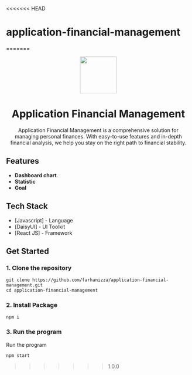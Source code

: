 <<<<<<< HEAD
# application-financial-management
=======
<div align="center">
  <img src="(https://github.com/farhanizza/application-financial-management/assets/56186641/129f1f89-2487-4fdc-8fa6-11fcca08567b)" width="100px"/>
  <h1 align="center">Application Financial Management</h1>

Application Financial Management is a comprehensive solution for managing personal finances. With easy-to-use features and in-depth financial analysis, we help you stay on the right path to financial stability.

</div>

## Features
- **Dashboard chart**.
- **Statistic**
- **Goal**

## Tech Stack
- [Javascript] - Language
- [DaisyUI] - UI Toolkit
- [React JS] - Framework

## Get Started
### 1. Clone the repository

```shell
git clone https://github.com/farhanizza/application-financial-management.git
cd application-financial-management
```

### 2. Install Package
```shell
npm i
```

### 3. Run the program
Run the program 
```shell
npm start
```
>>>>>>> 1.0.0
